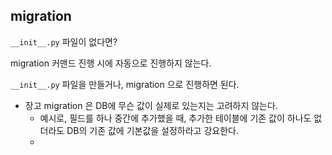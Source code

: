 ## migration

`__init__.py`  파일이 없다면?



migration 커맨드 진행 시에 자동으로 진행하지 않는다.

`__init__.py` 파일을 만들거나, migration <app name> 으로 진행하면 된다.







- 장고 migration 은 DB에 무슨 값이 실제로 있는지는 고려하지 않는다.
  - 예시로, 필드를 하나 중간에 추가했을 때, 추가한 테이블에 기존 값이 하나도 없더라도 DB의 기존 값에 기본값을 설정하라고 강요한다.
  - 